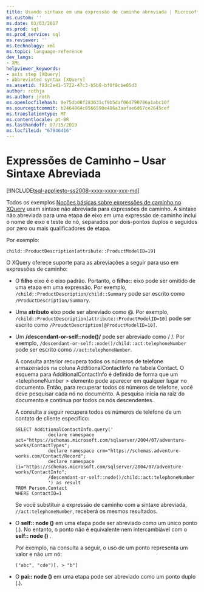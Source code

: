 ```yaml
---
title: Usando sintaxe em uma expressão de caminho abreviada | Microsoft Docs
ms.custom: ''
ms.date: 03/03/2017
ms.prod: sql
ms.prod_service: sql
ms.reviewer: ''
ms.technology: xml
ms.topic: language-reference
dev_langs:
- XML
helpviewer_keywords:
- axis step [XQuery]
- abbreviated syntax [XQuery]
ms.assetid: f83c2e41-5722-47c3-b5b8-bf0f8cbe05d3
author: rothja
ms.author: jroth
ms.openlocfilehash: 8e75db08f283631cf9b5daf064790786a1abc10f
ms.sourcegitcommit: b2464064c0566590e486a3aafae6d67ce2645cef
ms.translationtype: MT
ms.contentlocale: pt-BR
ms.lasthandoff: 07/15/2019
ms.locfileid: "67946416"
---
```

# <a name="path-expressions---using-abbreviated-syntax"></a>Expressões de Caminho – Usar Sintaxe Abreviada
[!INCLUDE[tsql-appliesto-ss2008-xxxx-xxxx-xxx-md](../includes/tsql-appliesto-ss2008-xxxx-xxxx-xxx-md.md)]

  Todos os exemplos [Noções básicas sobre expressões de caminho no XQuery](../xquery/path-expressions-xquery.md) usam sintaxe não abreviada para expressões de caminho. A sintaxe não abreviada para uma etapa de eixo em uma expressão de caminho inclui o nome de eixo e teste de nó, separados por dois-pontos duplos e seguidos por zero ou mais qualificadores de etapa.  
  
 Por exemplo:  
  
```  
child::ProductDescription[attribute::ProductModelID=19]  
```  
  
 O XQuery oferece suporte para as abreviações a seguir para uso em expressões de caminho:  
  
-   O **filho** eixo é o eixo padrão. Portanto, o **filho::** eixo pode ser omitido de uma etapa em uma expressão. Por exemplo, `/child::ProductDescription/child::Summary` pode ser escrito como `/ProductDescription/Summary`.  
  
-   Uma **atributo** eixo pode ser abreviado como @. Por exemplo, `/child::ProductDescription[attribute::ProductModelID=10]` pode ser escrito como `/ProudctDescription[@ProductModelID=10]`.  
  
-   Um **/descendant-or-self::node()/** pode ser abreviado como / /. Por exemplo, `/descendant-or-self::node()/child::act:telephoneNumber` pode ser escrito como `//act:telephoneNumber`.  
  
     A consulta anterior recupera todos os números de telefone armazenados na coluna AdditionalContactInfo na tabela Contact. O esquema para AdditionalContactInfo é definido de forma que um \<telephoneNumber > elemento pode aparecer em qualquer lugar no documento. Então, para recuperar todos os números de telefone, você deve pesquisar cada nó no documento. A pesquisa inicia na raiz do documento e continua por todos os nós descendentes.  
  
     A consulta a seguir recupera todos os números de telefone de um contato de cliente específico:  
  
    ```  
    SELECT AdditionalContactInfo.query('             
                declare namespace act="https://schemas.microsoft.com/sqlserver/2004/07/adventure-works/ContactTypes";             
                declare namespace crm="https://schemas.adventure-works.com/Contact/Record";             
                declare namespace ci="https://schemas.microsoft.com/sqlserver/2004/07/adventure-works/ContactInfo";             
                /descendant-or-self::node()/child::act:telephoneNumber             
                ') as result             
    FROM Person.Contact             
    WHERE ContactID=1             
    ```  
  
     Se você substituir a expressão de caminho com a sintaxe abreviada, `//act:telephoneNumber`, receberá os mesmos resultados.  
  
-   O **self:: node ()** em uma etapa pode ser abreviado como um único ponto (.). No entanto, o ponto não é equivalente nem intercambiável com o **self:: node ()** .  
  
     Por exemplo, na consulta a seguir, o uso de um ponto representa um valor e não um nó:  
  
    ```  
    ("abc", "cde")[. > "b"]  
    ```  
  
-   O **pai:: node ()** em uma etapa pode ser abreviado como um ponto duplo (.).  
  
  
